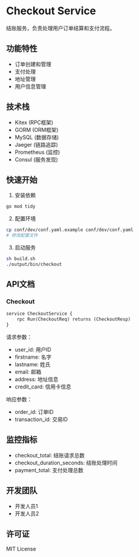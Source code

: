 # Checkout Service

结账服务，负责处理用户订单结算和支付流程。

## 功能特性

- 订单创建和管理
- 支付处理
- 地址管理
- 用户信息管理

## 技术栈

- Kitex (RPC框架)
- GORM (ORM框架)
- MySQL (数据存储)
- Jaeger (链路追踪)
- Prometheus (监控)
- Consul (服务发现)

## 快速开始

1. 安装依赖
```bash
go mod tidy
```

2. 配置环境
```bash
cp conf/dev/conf.yaml.example conf/dev/conf.yaml
# 修改配置文件
```

3. 启动服务
```bash
sh build.sh
./output/bin/checkout
```

## API文档

### Checkout

```protobuf
service CheckoutService {
    rpc Run(CheckoutReq) returns (CheckoutResp)
}
```

请求参数：
- user_id: 用户ID
- firstname: 名字
- lastname: 姓氏
- email: 邮箱
- address: 地址信息
- credit_card: 信用卡信息

响应参数：
- order_id: 订单ID
- transaction_id: 交易ID

## 监控指标

- checkout_total: 结账请求总数
- checkout_duration_seconds: 结账处理时间
- payment_total: 支付处理总数

## 开发团队

- 开发人员1
- 开发人员2

## 许可证

MIT License 